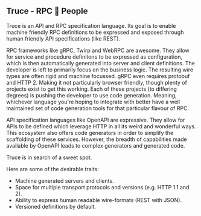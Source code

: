 Truce - RPC 🤝 People
----------------------

Truce is an API and RPC specification language.
Its goal is to enable machine friendly RPC definitions to be expressed and exposed through human friendly API specifications (like REST). 

RPC frameworks like gRPC, Twirp and WebRPC are awesome. They allow for service and procedure definitons to be expressed as configuration, which is then automatically generated into server and client definitions. The developer is left to primarily focus on the business logic.
The resulting wire types are often rigid and machine focussed. gRPC even requires protobuf and HTTP 2. Making it not particularly browser friendly, though plenty of projects exist to get this working. Each of these projects (to differing degrees) is pushing the developer to use code generation. Meaning, whichever language you're hoping to integrate with better have a well maintained set of code generation tools for that particular flavour of RPC.

API specification languages like OpenAPI are expressive. They allow for APIs to be defined which leverage HTTP in all its weird and wonderful ways. This ecosystem also offers code generators in order to simplify the scaffolding of these services. However, the breadth of capabilities made available by OpenAPI leads to complex generators and generated code.

Truce is in search of a sweet spot.

Here are some of the desirable traits:

- Machine generated servers and clients.
- Space for multiple transport protocols and versions (e.g. HTTP 1.1 and 2).
- Ability to express human readable wire-formats (REST with JSON).
- Versioned definitions by default.
